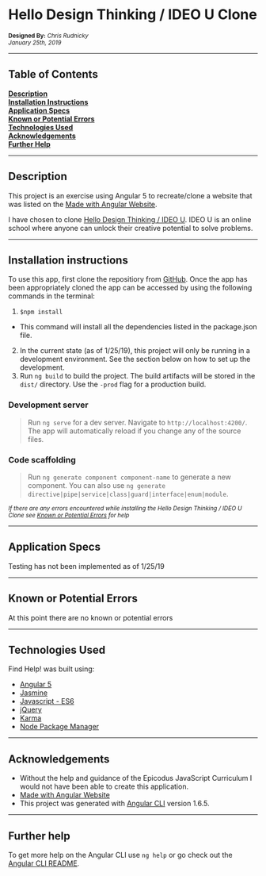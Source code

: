 # Hello Design Thinking / IDEO U Clone
<sup>**Designed By:** _Chris Rudnicky_</sup>  
<sup>_January 25th, 2019_</sup>

---

## Table of Contents

**[Description](#description)**<br>
**[Installation Instructions](#installation-instructions)**<br>
**[Application Specs](#application-specs)**<br>
**[Known or Potential Errors](#known-or-potential-errors)**<br>
**[Technologies Used](#technologies-used)**<br>
**[Acknowledgements](#acknowledgements)**<br>
**[Further Help](#further-help)**

---
## Description

This project is an exercise using Angular 5 to recreate/clone a website that was listed on the [Made with Angular Website](https://www.madewithangular.com/#/).

I have chosen to clone [Hello Design Thinking / IDEO U](https://hellodesignthinking.ideou.com/#/).
IDEO U is an online school where anyone can unlock their creative potential to solve problems.

---

## Installation instructions

To use this app, first clone the repositiory from [GitHub](https://github.com/68thandMaine/Hello-Design-Thinking-Clone.git). Once the app has been appropriately cloned the app can be accessed by using the following commands in the terminal:
1. `$npm install`
  - This command will install all the dependencies listed in the package.json file.
2. In the current state (as of 1/25/19), this project will only be running in a development environment. See the section below on how to set up the development.
3. Run `ng build` to build the project. The build artifacts will be stored in the `dist/` directory. Use the `-prod` flag for a production build.

### Development server

>  Run `ng serve` for a dev server. Navigate to `http://localhost:4200/`. The app will automatically reload if you change any of the source files.

### Code scaffolding

> Run `ng generate component component-name` to generate a new component. You can also use `ng generate directive|pipe|service|class|guard|interface|enum|module`.


<sub>_If there are any errors encountered while installing the Hello Design Thinking / IDEO U Clone see [Known or Potential Errors](#known-or-potential-errors) for help_</sub>

---
## Application Specs

Testing has not been implemented as of 1/25/19

---
## Known or Potential Errors

At this point there are no known or potential errors

---
## Technologies Used

  Find Help! was built using:
- [Angular 5](https://angular.io/)
- [Jasmine](https://jasmine.github.io/)
- [Javascript - ES6](http://es6-features.org/#Constants)
- [jQuery](https://jquery.com/)
- [Karma](https://karma-runner.github.io/latest/index.html)
- [Node Package Manager](https://www.npmjs.com/get-npm)



---
## Acknowledgements
- Without the help and guidance of the Epicodus JavaScript Curriculum I would not have been able to create this application.
- [Made with Angular Website](https://www.madewithangular.com/#/)
- This project was generated with [Angular CLI](https://github.com/angular/angular-cli) version 1.6.5.

---

## Further help

To get more help on the Angular CLI use `ng help` or go check out the [Angular CLI README](https://github.com/angular/angular-cli/blob/master/README.md).
